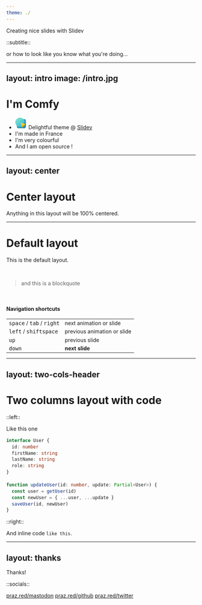 ```yaml
---
theme: ./
---
```


Creating nice slides with Slidev

::subtitle::

or how to look like you know what you're doing...

---
layout: intro
image: /intro.jpg
---

# I'm Comfy

- <img src="/slidev.svg" class="inline-block mr-1 -mt-1" width="31" /> Delightful theme @ <a href="https://sli.dev">Slidev</a>
- <noto-v1-flag-for-flag-france class="mr-1" /> I'm made in France
- <noto-artist-palette class="mr-1" /> I'm very colourful
- <noto-smiling-cat-with-heart-eyes class="mr-1" /> And I am open source !

---
layout: center
---

# Center layout

Anything in this layout will be 100% centered.

---

# Default layout

This is the default layout.

<br>

> and this is a blockquote

<br>

#### Navigation shortcuts

|     |     |
| --- | --- |
| <kbd>space</kbd> / <kbd>tab</kbd> / <kbd>right</kbd> | next animation or slide |
| <kbd>left</kbd>  / <kbd>shift</kbd><kbd>space</kbd> | previous animation or slide |
| <kbd>up</kbd> | previous slide |
| <kbd>down</kbd> | **next slide** |

---
layout: two-cols-header
---

# Two columns layout with code

::left::

Like this one 

```ts
interface User {
  id: number
  firstName: string
  lastName: string
  role: string
}

function updateUser(id: number, update: Partial<User>) {
  const user = getUser(id)
  const newUser = { ...user, ...update }
  saveUser(id, newUser)
}
```

::right::

And inline code `like this`.

---
layout: thanks
---
Thanks!

::socials::

<social>
  <template #icon><openmoji-mastodon /></template>
  <a href="https://praz.red/mastodon">praz.red/mastodon</a>
</social>
<social>
  <template #icon><openmoji-github /></template>
  <a href="https://praz.red/github">praz.red/github</a>
</social>
<social>
  <template #icon><openmoji-twitter /></template>
  <a href="https://praz.red/twitter">praz.red/twitter</a>
</social>
